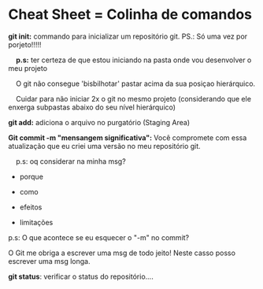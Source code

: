 # Cheat Sheet = Colinha de comandos

**git init:** commando para inicializar um repositório git. PS.: Só uma vez por porjeto!!!!!

    __p.s:__ ter certeza de que estou iniciando na pasta onde vou desenvolver o meu projeto

    O git não consegue 'bisbilhotar' pastar acima da sua posiçao hierárquico.

    Cuidar para não iniciar 2x o git no mesmo projeto (considerando que ele enxerga subpastas abaixo do seu nível hierárquico)

**git add:** adiciona o arquivo no purgatório (Staging Area)

**Git commit -m "mensangem significativa":** Você compromete com essa atualização que eu criei uma versão no meu repositório git.

    p.s: oq considerar na minha msg?

- porque

- como

- efeitos

- limitações 

p.s: O que acontece se eu esquecer o "-m" no commit?

O Git me obriga a escrever uma msg de todo jeito! Neste casso posso escrever uma msg longa.

**git status**: verificar o status do repositório....
